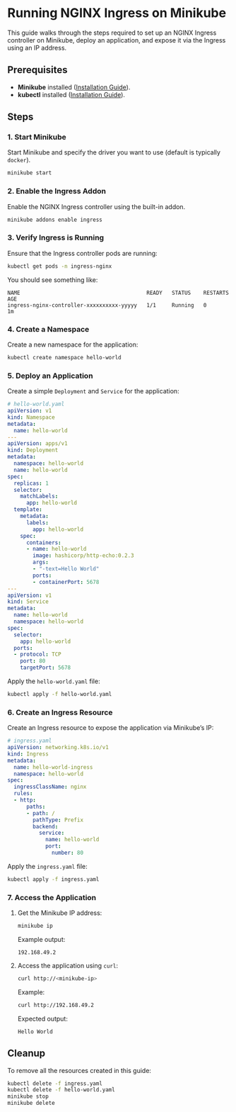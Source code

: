 
# Running NGINX Ingress on Minikube

This guide walks through the steps required to set up an NGINX Ingress controller on Minikube, deploy an application, and expose it via the Ingress using an IP address.

## Prerequisites

- **Minikube** installed ([Installation Guide](https://minikube.sigs.k8s.io/docs/start/)).
- **kubectl** installed ([Installation Guide](https://kubernetes.io/docs/tasks/tools/install-kubectl/)).

## Steps

### 1. Start Minikube

Start Minikube and specify the driver you want to use (default is typically `docker`).

```bash
minikube start
```

### 2. Enable the Ingress Addon

Enable the NGINX Ingress controller using the built-in addon.

```bash
minikube addons enable ingress
```

### 3. Verify Ingress is Running

Ensure that the Ingress controller pods are running:

```bash
kubectl get pods -n ingress-nginx
```

You should see something like:

```
NAME                                        READY   STATUS    RESTARTS   AGE
ingress-nginx-controller-xxxxxxxxxx-yyyyy   1/1     Running   0          1m
```

### 4. Create a Namespace

Create a new namespace for the application:

```bash
kubectl create namespace hello-world
```

### 5. Deploy an Application

Create a simple `Deployment` and `Service` for the application:

```yaml
# hello-world.yaml
apiVersion: v1
kind: Namespace
metadata:
  name: hello-world
---
apiVersion: apps/v1
kind: Deployment
metadata:
  namespace: hello-world
  name: hello-world
spec:
  replicas: 1
  selector:
    matchLabels:
      app: hello-world
  template:
    metadata:
      labels:
        app: hello-world
    spec:
      containers:
      - name: hello-world
        image: hashicorp/http-echo:0.2.3
        args:
        - "-text=Hello World"
        ports:
        - containerPort: 5678
---
apiVersion: v1
kind: Service
metadata:
  name: hello-world
  namespace: hello-world
spec:
  selector:
    app: hello-world
  ports:
  - protocol: TCP
    port: 80
    targetPort: 5678
```

Apply the `hello-world.yaml` file:

```bash
kubectl apply -f hello-world.yaml
```

### 6. Create an Ingress Resource

Create an Ingress resource to expose the application via Minikube’s IP:

```yaml
# ingress.yaml
apiVersion: networking.k8s.io/v1
kind: Ingress
metadata:
  name: hello-world-ingress
  namespace: hello-world
spec:
  ingressClassName: nginx
  rules:
  - http:
      paths:
      - path: /
        pathType: Prefix
        backend:
          service:
            name: hello-world
            port:
              number: 80
```

Apply the `ingress.yaml` file:

```bash
kubectl apply -f ingress.yaml
```

### 7. Access the Application

1. Get the Minikube IP address:

   ```bash
   minikube ip
   ```

   Example output:

   ```
   192.168.49.2
   ```

2. Access the application using `curl`:

   ```bash
   curl http://<minikube-ip>
   ```

   Example:

   ```bash
   curl http://192.168.49.2
   ```

   Expected output:

   ```
   Hello World
   ```

## Cleanup

To remove all the resources created in this guide:

```bash
kubectl delete -f ingress.yaml
kubectl delete -f hello-world.yaml
minikube stop
minikube delete
```
